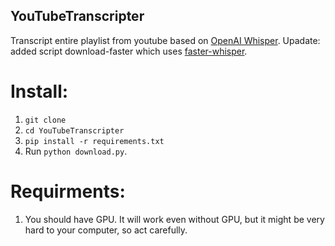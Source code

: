 ## YouTubeTranscripter
Transcript entire playlist from youtube based on [OpenAI Whisper](https://github.com/openai/whisper).
Upadate: added script download-faster which uses [faster-whisper](https://github.com/guillaumekln/faster-whisper).

# Install:
1. `git clone`
2. `cd YouTubeTranscripter`
3. `pip install -r requirements.txt`
4. Run `python download.py`.

# Requirments:
1. You should have GPU. It will work even without GPU, but it might be very hard to your computer, so act carefully.
